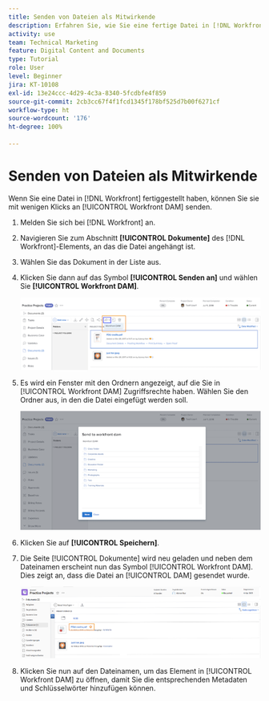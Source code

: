```yaml
---
title: Senden von Dateien als Mitwirkende
description: Erfahren Sie, wie Sie eine fertige Datei in [!DNL Workfront] an [!UICONTROL Workfront DAM]senden können.
activity: use
team: Technical Marketing
feature: Digital Content and Documents
type: Tutorial
role: User
level: Beginner
jira: KT-10108
exl-id: 13e24ccc-4d29-4c3a-8340-5fcdbfe4f859
source-git-commit: 2cb3cc67f4f1fcd1345f178bf525d7b00f6271cf
workflow-type: ht
source-wordcount: '176'
ht-degree: 100%

---
```


# Senden von Dateien als Mitwirkende

Wenn Sie eine Datei in [!DNL Workfront] fertiggestellt haben, können Sie sie mit wenigen Klicks an [!UICONTROL Workfront DAM] senden.

1. Melden Sie sich bei [!DNL Workfront] an.
1. Navigieren Sie zum Abschnitt **[!UICONTROL Dokumente]** des [!DNL Workfront]-Elements, an das die Datei angehängt ist.
1. Wählen Sie das Dokument in der Liste aus.
1. Klicken Sie dann auf das Symbol **[!UICONTROL Senden an]** und wählen Sie **[!UICONTROL Workfront DAM]**.

   ![Ein Bild des Symbols [!UICONTROL Freigeben an] in [!DNL Workfront]](assets/04-send-to-wrkfront-dam.png)

1. Es wird ein Fenster mit den Ordnern angezeigt, auf die Sie in [!UICONTROL Workfront DAM] Zugriffsrechte haben. Wählen Sie den Ordner aus, in den die Datei eingefügt werden soll.

   ![Ein Bild des Fensters mit den Ordnern, auf die Sie in [!UICONTROL Workfront DAM Zugriffsrechte haben]](assets/05-workfront-dam-folders.png)

1. Klicken Sie auf **[!UICONTROL Speichern]**.
1. Die Seite [!UICONTROL Dokumente] wird neu geladen und neben dem Dateinamen erscheint nun das Symbol [!UICONTROL Workfront DAM]. Dies zeigt an, dass die Datei an [!UICONTROL DAM] gesendet wurde.

   ![Ein Bild des Symbols [!UICONTROL Workfront DAM] erscheint neben dem Dateinamen](assets/06-dam-logo.png)

1. Klicken Sie nun auf den Dateinamen, um das Element in [!UICONTROL Workfront DAM] zu öffnen, damit Sie die entsprechenden Metadaten und Schlüsselwörter hinzufügen können.

